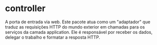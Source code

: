 # controller

A porta de entrada via web. Este pacote atua como um "adaptador" que traduz as requisições HTTP do mundo exterior em
chamadas para os serviços da camada application. Ele é responsável por receber os dados, delegar o trabalho e formatar a
resposta HTTP.